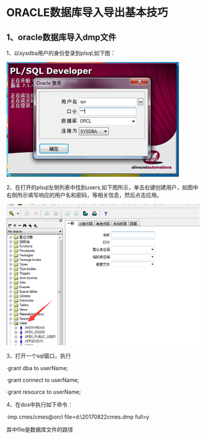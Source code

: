 # ORACLE数据库导入导出基本技巧
## 1、oracle数据库导入dmp文件

1、以sysdba用户的身份登录到plsql,如下图：

![image](https://github.com/liertao/ORACLE/blob/master/images/loginplsql.png)

2、在打开的plsql左侧列表中找到users,如下图所示，单击右键创建用户，如图中右侧所示填写响应的用户名和密码，等相关信息，然后点击应用。

![image](https://github.com/liertao/ORACLE/blob/master/images/createUser.png)

3、打开一个sql窗口，执行

·grant dba to userName;

·grant connect to userName;

·grant resource to userName;

4、在dos中执行如下命令：

·imp cmes/cmes@orcl file=d:\20170822cmes.dmp full=y

其中file是数据库文件的路径


